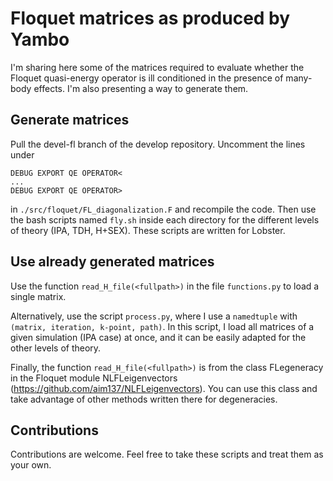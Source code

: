 # Floquet matrices as produced by Yambo

I'm sharing here some of the matrices required to evaluate whether the Floquet quasi-energy operator is ill conditioned in the presence of many-body effects.
I'm also presenting a way to generate them.
 
## Generate matrices

Pull the devel-fl branch of the develop repository. Uncomment the lines under

```
DEBUG EXPORT QE OPERATOR<
...
DEBUG EXPORT QE OPERATOR>
```
in `./src/floquet/FL_diagonalization.F` and recompile the code.
Then use the bash scripts named `fly.sh` inside each directory for the different levels of theory (IPA, TDH, H+SEX). These scripts are written for Lobster.

## Use already generated matrices

Use the function `read_H_file(<fullpath>)` in the file `functions.py` to load a single matrix.

Alternatively, use the script `process.py`, where I use a `namedtuple` with `(matrix, iteration, k-point, path)`. In this script, I load all matrices of a given simulation (IPA case) at once, and it can be easily adapted for the other levels of theory.

Finally, the function `read_H_file(<fullpath>)` is from the class FLegeneracy in the Floquet module NLFLeigenvectors (https://github.com/aim137/NLFLeigenvectors). You can use this class and take advantage of other methods written there for degeneracies.

## Contributions

Contributions are welcome. Feel free to take these scripts and treat them as your own.
